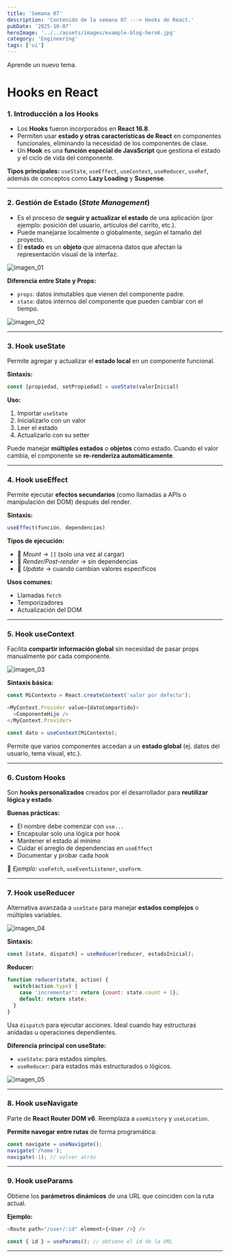 ```yaml
---
title: 'Semana 07'
description: 'Contenido de la semana 07 ---> Hooks de React.'
pubDate: '2025-10-07'
heroImage: '../../assets/images/example-blog-hero6.jpg'
category: 'Engineering'
tags: ['ui']
---
```


Aprende un nuevo tema.

# Hooks en React

###  1. Introducción a los Hooks

* Los **Hooks** fueron incorporados en **React 16.8**.
* Permiten usar **estado y otras características de React** en componentes funcionales, eliminando la necesidad de los componentes de clase.
* Un **Hook** es una **función especial de JavaScript** que gestiona el estado y el ciclo de vida del componente.

**Tipos principales:**
`useState`, `useEffect`, `useContext`, `useReducer`, `useRef`, además de conceptos como **Lazy Loading** y **Suspense**.

---

###  2. Gestión de Estado (*State Management*)

* Es el proceso de **seguir y actualizar el estado** de una aplicación (por ejemplo: posición del usuario, artículos del carrito, etc.).
* Puede manejarse localmente o globalmente, según el tamaño del proyecto.
* El **estado** es un **objeto** que almacena datos que afectan la representación visual de la interfaz.

![imagen_01](../../assets/images/semana07/01.png)

**Diferencia entre State y Props:**

* `props`: datos inmutables que vienen del componente padre.
* `state`: datos internos del componente que pueden cambiar con el tiempo.

![imagen_02](../../assets/images/semana07/02.png)

---

###  3. Hook **useState**

Permite agregar y actualizar el **estado local** en un componente funcional.

**Sintaxis:**

```js
const [propiedad, setPropiedad] = useState(valorInicial)
```

**Uso:**

1. Importar `useState`
2. Inicializarlo con un valor
3. Leer el estado
4. Actualizarlo con su setter

Puede manejar **múltiples estados** o **objetos** como estado.
Cuando el valor cambia, el componente se **re-renderiza automáticamente**.

---

###  4. Hook **useEffect**

Permite ejecutar **efectos secundarios** (como llamadas a APIs o manipulación del DOM) después del render.

**Sintaxis:**

```js
useEffect(función, dependencias)
```

**Tipos de ejecución:**

* 🔹 *Mount* → `[]` (solo una vez al cargar)
* 🔹 *Render/Post-render* → sin dependencias
* 🔹 *Update* → cuando cambian valores específicos

**Usos comunes:**

* Llamadas `fetch`
* Temporizadores
* Actualización del DOM

---

###  5. Hook **useContext**

Facilita **compartir información global** sin necesidad de pasar props manualmente por cada componente.

![imagen_03](../../assets/images/semana07/03.png)

**Sintaxis básica:**

```js
const MiContexto = React.createContext('valor por defecto');

<MyContext.Provider value={datoCompartido}>
  <ComponenteHijo />
</MyContext.Provider>

const dato = useContext(MiContexto);
```

Permite que varios componentes accedan a un **estado global** (ej. datos del usuario, tema visual, etc.).

---

###  6. **Custom Hooks**

Son **hooks personalizados** creados por el desarrollador para **reutilizar lógica y estado**.

**Buenas prácticas:**

* El nombre debe comenzar con `use...`
* Encapsular solo una lógica por hook
* Mantener el estado al mínimo
* Cuidar el arreglo de dependencias en `useEffect`
* Documentar y probar cada hook

📘 *Ejemplo:* `useFetch`, `useEventListener`, `useForm`.

---

###  7. Hook **useReducer**

Alternativa avanzada a `useState` para manejar **estados complejos** o múltiples variables.

![imagen_04](../../assets/images/semana07/04.png)

**Sintaxis:**

```js
const [state, dispatch] = useReducer(reducer, estadoInicial);
```

**Reducer:**

```js
function reducer(state, action) {
  switch(action.type) {
    case 'incrementar': return {count: state.count + 1};
    default: return state;
  }
}
```

Usa `dispatch` para ejecutar acciones.
Ideal cuando hay estructuras anidadas u operaciones dependientes.

**Diferencia principal con useState:**

* `useState`: para estados simples.
* `useReducer`: para estados más estructurados o lógicos.

![imagen_05](../../assets/images/semana07/05.png)

---

###  8. Hook **useNavigate**

Parte de **React Router DOM v6**.
Reemplaza a `useHistory` y `useLocation`.

**Permite navegar entre rutas** de forma programática:

```js
const navigate = useNavigate();
navigate('/home');
navigate(-1); // volver atrás
```

---

###  9. Hook **useParams**

Obtiene los **parámetros dinámicos** de una URL que coinciden con la ruta actual.

**Ejemplo:**

```js
<Route path="/user/:id" element={<User />} />

const { id } = useParams(); // obtiene el id de la URL
```

---





